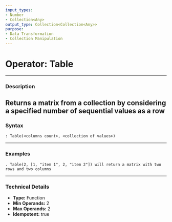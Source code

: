 ```yaml
---
input_types:
- Number
- Collection<Any>
output_type: Collection<Collection<Any>>
purpose:
- Data Transformation
- Collection Manipulation
---
```

# Operator: Table
---
### **Description**
Returns a matrix from a collection by considering a specified number of sequential values as a row
---
### **Syntax**
```
: Table(<columns count>, <collection of values>)
```
---
### **Examples**
```
. Table(2, [1, "item 1", 2, "item 2"]) will return a matrix with two rows and two columns
```
---
### **Technical Details**
- **Type:** Function
- **Min Operands:** 2
- **Max Operands:** 2
- **Idempotent:** true